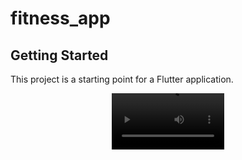 # fitness_app



## Getting Started

This project is a starting point for a Flutter application.

<div align="center">
 <video src='/video/VID_20240701193429.mp4' width=180/>
</div>
